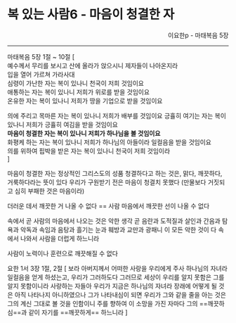 # 복 있는 사람6 - 마음이 청결한 자
<p align="right">이요한p - 마태복음 5장</p>

----

마태복음 5장 1절 ~ 10절 [  
예수께서 무리를 보시고 산에 올라가 앉으시니 제자들이 나아온지라  
입을 열어 가르쳐 가라사대  
심령이 가난한 자는 복이 있나니 천국이 저희 것임이요  
애통하는 자는 복이 있나니 저희가 위로를 받을 것임이요  
온유한 자는 복이 있나니 저희가 땅을 기업으로 받을 것임이요

의에 주리고 목마른 자는 복이 있나니 저희가 배부를 것임이요
긍휼히 여기는 자는 복이 있나니 저희가 긍휼히 여김을 받을 것임이요  
**마음이 청결한 자는 복이 있나니 저희가 하나님을 볼 것임이요**  
화평케 하는 자는 복이 있나니 저희가 하나님의 아들이라 일컬음을 받을 것임이요  
의를 위하여 핍박을 받은 자는 복이 있나니 천국이 저희 것임이라  
]

마음이 청결한 자는 정상적인 그리스도의 성품
청결하다고 하는 것은, 맑다, 깨끗하다, 거룩하다라는 뜻이 있다
우리가 구원받기 전은 마음이 청결치 못했다 (만물보다 거짓되고 심히 부패한 것은 마음이라)

더러운 데서 깨끗한 거 나올 수 없다 == 사람 마음에서 깨끗한 선이 나올 수 없다

속에서 곧 사람의 마음에서 나오는 것은 악한 생각 곧 음란과 도적질과 살인과
간음과 탐욕과 악독과 속임과 음탕과 흘기는 눈과 훼방과 교만과 광패니
이 모든 악한 것이 다 속에서 나와서 사람을 더럽게 하느니라

사람이 노력이나 훈련으로 깨끗해질 수 없다

요한 1서 3장 1절, 2절 [
보라 아버지께서 어떠한 사랑을 우리에게 주사 하나님의 자녀라 일컬음을 얻게 하셨는고, 우리가 그러하도다 그러므로 세상이 우리를 알지 못함은 그를 알지 못함이니라
사랑하는 자들아 우리가 지금은 하나님의 자녀라 장래에 어떻게 될 것은 아직 나타나지 아니하였으나 그가 나타내심이 되면 우리가 그와 같을 줄을 아는 것은 그의 계신 그대로 볼 것을 인함이니
주를 향하여 이 소망을 가진 자마다 그의 ==깨끗하심==과 같이 자기를 ==깨끗하게== 하느니라
]

